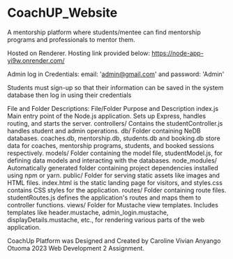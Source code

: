 # CoachUP_Website
A mentorship platform where students/mentee can find mentorship programs and professionals to mentor them.


Hosted on Renderer. Hosting link provided below:
https://node-app-yi9w.onrender.com/ 

Admin log in Credentials: email: 'admin@gmail.com' and password: 'Admin'

Students must sign-up so that their information can be saved in the system database then log in using their credentials


File and Folder Descriptions:
File/Folder
Purpose and Description
index.js
Main entry point of the Node.js application. Sets up Express, handles routing, and starts the server.
controllers/
Contains the studentController.js handles student and admin operations.
db/
Folder containing NeDB databases. coaches.db, mentorship.db, students.db and booking.db store data for coaches, mentorship programs, students, and booked sessions respectively.
models/
Folder containing the model file, studentModel.js, for defining data models and interacting with the databases.
node_modules/
Automatically generated folder containing project dependencies installed using npm or yarn.
public/
Folder for serving static assets like images and HTML files. index.html is the static landing page for visitors, and styles.css contains CSS styles for the application.
routes/
Folder containing route files. studentRoutes.js defines the application's routes and maps them to controller functions.
views/
Folder for Mustache view templates. Includes templates like header.mustache, admin_login.mustache, displayDetails.mustache, etc., for rendering various parts of the web application.


CoachUp Platform was Designed and Created by Caroline Vivian Anyango Otuoma 2023 Web Development 2 Assignment.
